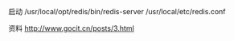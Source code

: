 启动
/usr/local/opt/redis/bin/redis-server /usr/local/etc/redis.conf


资料
http://www.gocit.cn/posts/3.html
